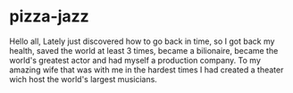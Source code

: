 # pizza-jazz 
Hello all, 
Lately just discovered how to go back in time, so I got back my health, saved the world at least 3 times, became a bilionaire, became the world's greatest actor and had myself a production company. To my amazing wife that was with me in the hardest times I had created a theater wich host the world's largest musicians.
